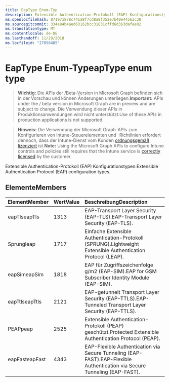 ```yaml
---
title: EapType Enum-Typ
description: Extensible Authentication-Protokoll (EAP) Konfigurationstypen.
ms.openlocfilehash: 871971878c741a8f7cd8a8f352e7b40e44562c38
ms.sourcegitcommit: 334e84b4aed63162bcc31831cffd6d363dafee02
ms.translationtype: MT
ms.contentlocale: de-DE
ms.lasthandoff: 11/29/2018
ms.locfileid: "27058485"
---
```

# <a name="eaptype-enum-type"></a><span data-ttu-id="8d1e0-103">EapType Enum-Typ</span><span class="sxs-lookup"><span data-stu-id="8d1e0-103">eapType enum type</span></span>

> <span data-ttu-id="8d1e0-104">**Wichtig:** Die APIs der /Beta-Version in Microsoft Graph befinden sich in der Vorschau und können Änderungen unterliegen.</span><span class="sxs-lookup"><span data-stu-id="8d1e0-104">**Important:** APIs under the / beta version in Microsoft Graph are in preview and are subject to change.</span></span> <span data-ttu-id="8d1e0-105">Die Verwendung dieser APIs in Produktionsanwendungen wird nicht unterstützt.</span><span class="sxs-lookup"><span data-stu-id="8d1e0-105">Use of these APIs in production applications is not supported.</span></span>

> <span data-ttu-id="8d1e0-106">**Hinweis:** Die Verwendung der Microsoft Graph-APIs zum Konfigurieren von Intune-Steuerelementen und -Richtlinien erfordert dennoch, dass der Intune-Dienst vom Kunden [ordnungsgemäß lizenziert](https://go.microsoft.com/fwlink/?linkid=839381) ist.</span><span class="sxs-lookup"><span data-stu-id="8d1e0-106">**Note:** Using the Microsoft Graph APIs to configure Intune controls and policies still requires that the Intune service is [correctly licensed](https://go.microsoft.com/fwlink/?linkid=839381) by the customer.</span></span>

<span data-ttu-id="8d1e0-107">Extensible Authentication-Protokoll (EAP) Konfigurationstypen.</span><span class="sxs-lookup"><span data-stu-id="8d1e0-107">Extensible Authentication Protocol (EAP) configuration types.</span></span>
## <a name="members"></a><span data-ttu-id="8d1e0-108">Elemente</span><span class="sxs-lookup"><span data-stu-id="8d1e0-108">Members</span></span>
|<span data-ttu-id="8d1e0-109">Element</span><span class="sxs-lookup"><span data-stu-id="8d1e0-109">Member</span></span>|<span data-ttu-id="8d1e0-110">Wert</span><span class="sxs-lookup"><span data-stu-id="8d1e0-110">Value</span></span>|<span data-ttu-id="8d1e0-111">Beschreibung</span><span class="sxs-lookup"><span data-stu-id="8d1e0-111">Description</span></span>|
|:---|:---|:---|
|<span data-ttu-id="8d1e0-112">eapTls</span><span class="sxs-lookup"><span data-stu-id="8d1e0-112">eapTls</span></span>|<span data-ttu-id="8d1e0-113">13</span><span class="sxs-lookup"><span data-stu-id="8d1e0-113">13</span></span>|<span data-ttu-id="8d1e0-114">EAP-Transport Layer Security (EAP-TLS).</span><span class="sxs-lookup"><span data-stu-id="8d1e0-114">EAP-Transport Layer Security (EAP-TLS).</span></span>|
|<span data-ttu-id="8d1e0-115">Sprung</span><span class="sxs-lookup"><span data-stu-id="8d1e0-115">leap</span></span>|<span data-ttu-id="8d1e0-116">17</span><span class="sxs-lookup"><span data-stu-id="8d1e0-116">17</span></span>|<span data-ttu-id="8d1e0-117">Einfache Extensible Authentication-Protokoll (SPRUNG).</span><span class="sxs-lookup"><span data-stu-id="8d1e0-117">Lightweight Extensible Authentication Protocol (LEAP).</span></span>|
|<span data-ttu-id="8d1e0-118">eapSim</span><span class="sxs-lookup"><span data-stu-id="8d1e0-118">eapSim</span></span>|<span data-ttu-id="8d1e0-119">18</span><span class="sxs-lookup"><span data-stu-id="8d1e0-119">18</span></span>|<span data-ttu-id="8d1e0-120">EAP für Zugriffszeichenfolge g/m2 (EAP-SIM).</span><span class="sxs-lookup"><span data-stu-id="8d1e0-120">EAP for GSM Subscriber Identity Module (EAP-SIM).</span></span>|
|<span data-ttu-id="8d1e0-121">eapTtls</span><span class="sxs-lookup"><span data-stu-id="8d1e0-121">eapTtls</span></span>|<span data-ttu-id="8d1e0-122">21</span><span class="sxs-lookup"><span data-stu-id="8d1e0-122">21</span></span>|<span data-ttu-id="8d1e0-123">EAP-getunnelt Transport Layer Security (EAP-TTLS).</span><span class="sxs-lookup"><span data-stu-id="8d1e0-123">EAP-Tunneled Transport Layer Security (EAP-TTLS).</span></span>|
|<span data-ttu-id="8d1e0-124">PEAP</span><span class="sxs-lookup"><span data-stu-id="8d1e0-124">peap</span></span>|<span data-ttu-id="8d1e0-125">25</span><span class="sxs-lookup"><span data-stu-id="8d1e0-125">25</span></span>|<span data-ttu-id="8d1e0-126">Extensible Authentication-Protokoll (PEAP) geschützt.</span><span class="sxs-lookup"><span data-stu-id="8d1e0-126">Protected Extensible Authentication Protocol (PEAP).</span></span>|
|<span data-ttu-id="8d1e0-127">eapFast</span><span class="sxs-lookup"><span data-stu-id="8d1e0-127">eapFast</span></span>|<span data-ttu-id="8d1e0-128">43</span><span class="sxs-lookup"><span data-stu-id="8d1e0-128">43</span></span>|<span data-ttu-id="8d1e0-129">EAP-Flexible Authentication via Secure Tunneling (EAP-FAST).</span><span class="sxs-lookup"><span data-stu-id="8d1e0-129">EAP-Flexible Authentication via Secure Tunneling (EAP-FAST).</span></span>|





